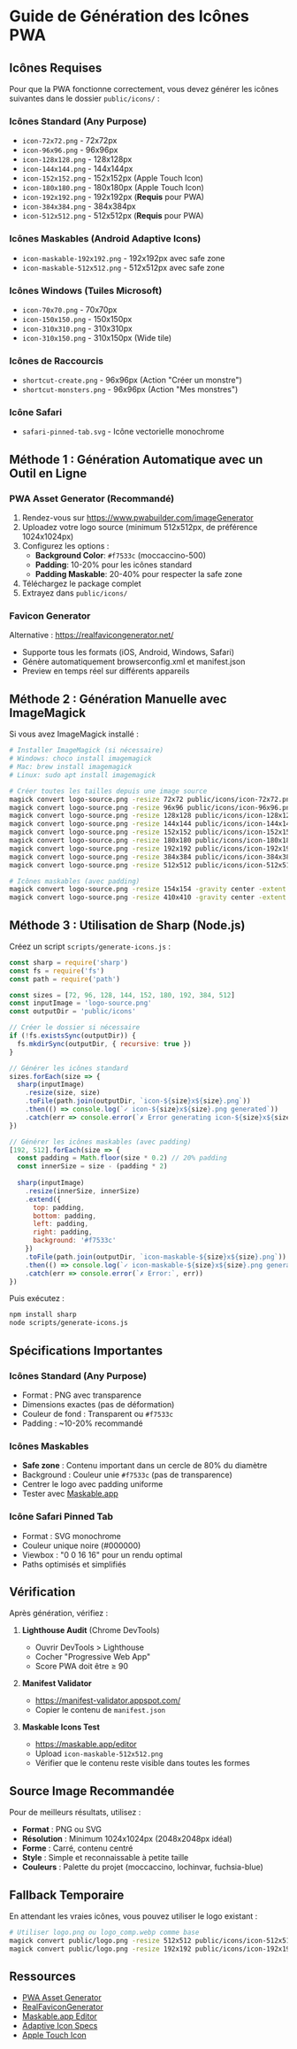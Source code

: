 # Guide de Génération des Icônes PWA

## Icônes Requises

Pour que la PWA fonctionne correctement, vous devez générer les icônes suivantes dans le dossier `public/icons/` :

### Icônes Standard (Any Purpose)
- `icon-72x72.png` - 72x72px
- `icon-96x96.png` - 96x96px
- `icon-128x128.png` - 128x128px
- `icon-144x144.png` - 144x144px
- `icon-152x152.png` - 152x152px (Apple Touch Icon)
- `icon-180x180.png` - 180x180px (Apple Touch Icon)
- `icon-192x192.png` - 192x192px (**Requis** pour PWA)
- `icon-384x384.png` - 384x384px
- `icon-512x512.png` - 512x512px (**Requis** pour PWA)

### Icônes Maskables (Android Adaptive Icons)
- `icon-maskable-192x192.png` - 192x192px avec safe zone
- `icon-maskable-512x512.png` - 512x512px avec safe zone

### Icônes Windows (Tuiles Microsoft)
- `icon-70x70.png` - 70x70px
- `icon-150x150.png` - 150x150px
- `icon-310x310.png` - 310x310px
- `icon-310x150.png` - 310x150px (Wide tile)

### Icônes de Raccourcis
- `shortcut-create.png` - 96x96px (Action "Créer un monstre")
- `shortcut-monsters.png` - 96x96px (Action "Mes monstres")

### Icône Safari
- `safari-pinned-tab.svg` - Icône vectorielle monochrome

## Méthode 1 : Génération Automatique avec un Outil en Ligne

### PWA Asset Generator (Recommandé)
1. Rendez-vous sur https://www.pwabuilder.com/imageGenerator
2. Uploadez votre logo source (minimum 512x512px, de préférence 1024x1024px)
3. Configurez les options :
   - **Background Color**: `#f7533c` (moccaccino-500)
   - **Padding**: 10-20% pour les icônes standard
   - **Padding Maskable**: 20-40% pour respecter la safe zone
4. Téléchargez le package complet
5. Extrayez dans `public/icons/`

### Favicon Generator
Alternative : https://realfavicongenerator.net/
- Supporte tous les formats (iOS, Android, Windows, Safari)
- Génère automatiquement browserconfig.xml et manifest.json
- Preview en temps réel sur différents appareils

## Méthode 2 : Génération Manuelle avec ImageMagick

Si vous avez ImageMagick installé :

```bash
# Installer ImageMagick (si nécessaire)
# Windows: choco install imagemagick
# Mac: brew install imagemagick
# Linux: sudo apt install imagemagick

# Créer toutes les tailles depuis une image source
magick convert logo-source.png -resize 72x72 public/icons/icon-72x72.png
magick convert logo-source.png -resize 96x96 public/icons/icon-96x96.png
magick convert logo-source.png -resize 128x128 public/icons/icon-128x128.png
magick convert logo-source.png -resize 144x144 public/icons/icon-144x144.png
magick convert logo-source.png -resize 152x152 public/icons/icon-152x152.png
magick convert logo-source.png -resize 180x180 public/icons/icon-180x180.png
magick convert logo-source.png -resize 192x192 public/icons/icon-192x192.png
magick convert logo-source.png -resize 384x384 public/icons/icon-384x384.png
magick convert logo-source.png -resize 512x512 public/icons/icon-512x512.png

# Icônes maskables (avec padding)
magick convert logo-source.png -resize 154x154 -gravity center -extent 192x192 -background "#f7533c" public/icons/icon-maskable-192x192.png
magick convert logo-source.png -resize 410x410 -gravity center -extent 512x512 -background "#f7533c" public/icons/icon-maskable-512x512.png
```

## Méthode 3 : Utilisation de Sharp (Node.js)

Créez un script `scripts/generate-icons.js` :

```javascript
const sharp = require('sharp')
const fs = require('fs')
const path = require('path')

const sizes = [72, 96, 128, 144, 152, 180, 192, 384, 512]
const inputImage = 'logo-source.png'
const outputDir = 'public/icons'

// Créer le dossier si nécessaire
if (!fs.existsSync(outputDir)) {
  fs.mkdirSync(outputDir, { recursive: true })
}

// Générer les icônes standard
sizes.forEach(size => {
  sharp(inputImage)
    .resize(size, size)
    .toFile(path.join(outputDir, `icon-${size}x${size}.png`))
    .then(() => console.log(`✓ icon-${size}x${size}.png generated`))
    .catch(err => console.error(`✗ Error generating icon-${size}x${size}.png:`, err))
})

// Générer les icônes maskables (avec padding)
[192, 512].forEach(size => {
  const padding = Math.floor(size * 0.2) // 20% padding
  const innerSize = size - (padding * 2)
  
  sharp(inputImage)
    .resize(innerSize, innerSize)
    .extend({
      top: padding,
      bottom: padding,
      left: padding,
      right: padding,
      background: '#f7533c'
    })
    .toFile(path.join(outputDir, `icon-maskable-${size}x${size}.png`))
    .then(() => console.log(`✓ icon-maskable-${size}x${size}.png generated`))
    .catch(err => console.error(`✗ Error:`, err))
})
```

Puis exécutez :
```bash
npm install sharp
node scripts/generate-icons.js
```

## Spécifications Importantes

### Icônes Standard (Any Purpose)
- Format : PNG avec transparence
- Dimensions exactes (pas de déformation)
- Couleur de fond : Transparent ou `#f7533c`
- Padding : ~10-20% recommandé

### Icônes Maskables
- **Safe zone** : Contenu important dans un cercle de 80% du diamètre
- Background : Couleur unie `#f7533c` (pas de transparence)
- Centrer le logo avec padding uniforme
- Tester avec [Maskable.app](https://maskable.app/)

### Icône Safari Pinned Tab
- Format : SVG monochrome
- Couleur unique noire (#000000)
- Viewbox : "0 0 16 16" pour un rendu optimal
- Paths optimisés et simplifiés

## Vérification

Après génération, vérifiez :

1. **Lighthouse Audit** (Chrome DevTools)
   - Ouvrir DevTools > Lighthouse
   - Cocher "Progressive Web App"
   - Score PWA doit être ≥ 90

2. **Manifest Validator**
   - https://manifest-validator.appspot.com/
   - Copier le contenu de `manifest.json`

3. **Maskable Icons Test**
   - https://maskable.app/editor
   - Upload `icon-maskable-512x512.png`
   - Vérifier que le contenu reste visible dans toutes les formes

## Source Image Recommandée

Pour de meilleurs résultats, utilisez :
- **Format** : PNG ou SVG
- **Résolution** : Minimum 1024x1024px (2048x2048px idéal)
- **Forme** : Carré, contenu centré
- **Style** : Simple et reconnaissable à petite taille
- **Couleurs** : Palette du projet (moccaccino, lochinvar, fuchsia-blue)

## Fallback Temporaire

En attendant les vraies icônes, vous pouvez utiliser le logo existant :
```bash
# Utiliser logo.png ou logo_comp.webp comme base
magick convert public/logo.png -resize 512x512 public/icons/icon-512x512.png
magick convert public/logo.png -resize 192x192 public/icons/icon-192x192.png
```

## Ressources

- [PWA Asset Generator](https://www.pwabuilder.com/imageGenerator)
- [RealFaviconGenerator](https://realfavicongenerator.net/)
- [Maskable.app Editor](https://maskable.app/editor)
- [Adaptive Icon Specs](https://developer.android.com/develop/ui/views/launch/icon_design_adaptive)
- [Apple Touch Icon](https://developer.apple.com/design/human-interface-guidelines/app-icons)
